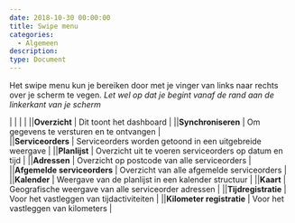 ```yaml
---
date: 2018-10-30 00:00:00
title: Swipe menu
categories:
  - Algemeen
description:
type: Document
---
```


Het swipe menu kun je bereiken door met je vinger van links naar rechts over je scherm te vegen.
*Let wel op dat je begint vanaf de rand aan de linkerkant van je scherm*

|                           |                               |                                                             |
|<i class="fas fa-home"></i>|**Overzicht**                  | Dit toont het dashboard                                     |
|<i class="fas fa-sync"></i>|**Synchroniseren**             | Om gegevens te versturen en te ontvangen                    |  
|<i class="fas fa-wrench"></i>|**Serviceorders**              | Serviceorders worden getoond in een uitgebreide weergave    |
|<i class="fas fa-list-ol"></i>|**Planlijst**                  | Overzicht uit te voeren serviceorders op datum en tijd      |
|<i class="fas fa-address-card"></i>|**Adressen**                   | Overzicht op postcode van alle serviceorders                |
|<i class="fas fa-check-square"></i>|**Afgemelde serviceorders**    | Overzicht van alle afgemelde serviceorders                  |
|<i class="fas fa-calendar-alt"></i>|**Kalender**                   | Weergave van de planlijst in een kalender structuur         |
|<i class="fas fa-map"></i>|**Kaart**                      | Geografische weergave van alle serviceorder adressen        |
|<i class="fas fa-history"></i>|**Tijdregistratie**            | Voor het vastleggen van tijdactiviteiten                    |
|<i class="fas fa-car"></i>|**Kilometer registratie**      | Voor het vastleggen van kilometers                          |
